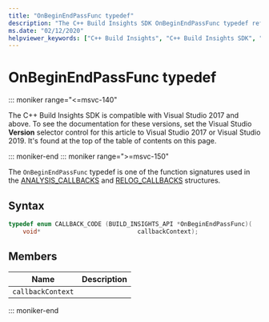 ```yaml
---
title: "OnBeginEndPassFunc typedef"
description: "The C++ Build Insights SDK OnBeginEndPassFunc typedef reference."
ms.date: "02/12/2020"
helpviewer_keywords: ["C++ Build Insights", "C++ Build Insights SDK", "OnBeginEndPassFunc", "throughput analysis", "build time analysis", "vcperf.exe"]
---
```

# OnBeginEndPassFunc typedef

::: moniker range="<=msvc-140"

The C++ Build Insights SDK is compatible with Visual Studio 2017 and above. To see the documentation for these versions, set the Visual Studio **Version** selector control for this article to Visual Studio 2017 or Visual Studio 2019. It's found at the top of the table of contents on this page.

::: moniker-end
::: moniker range=">=msvc-150"

The `OnBeginEndPassFunc` typedef is one of the function signatures used in the [ANALYSIS_CALLBACKS](analysis-callbacks-struct.md) and [RELOG_CALLBACKS](relog-callbacks-struct.md) structures.

## Syntax

```cpp
typedef enum CALLBACK_CODE (BUILD_INSIGHTS_API *OnBeginEndPassFunc)(
    void*                           callbackContext);
```

## Members

| Name | Description |
|--|--|
| `callbackContext` |  |

::: moniker-end
